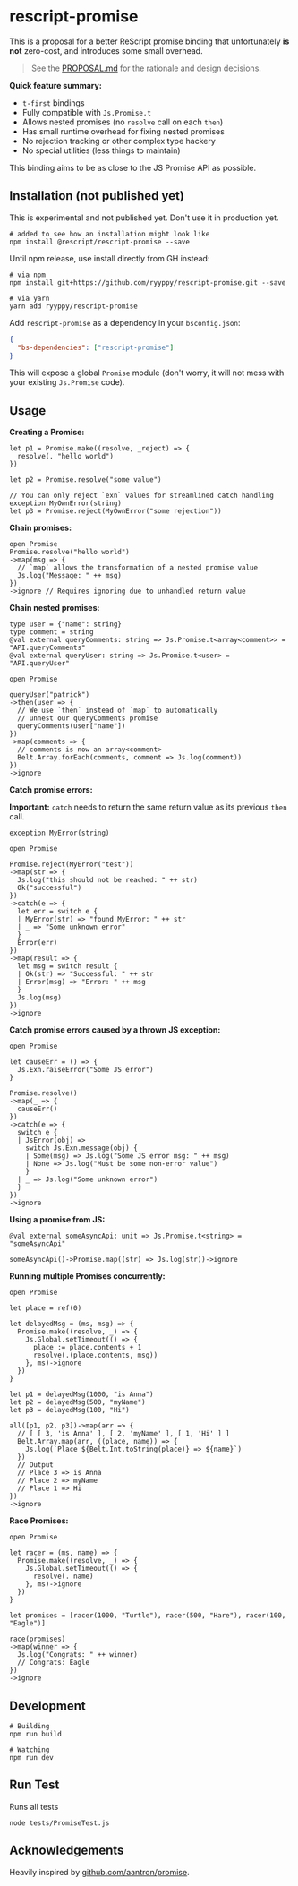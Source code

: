 # rescript-promise

This is a proposal for a better ReScript promise binding that unfortunately **is not** zero-cost, and introduces some small overhead.

> See the [PROPOSAL.md](./PROPOSAL.md) for the rationale and design decisions.

**Quick feature summary:**

- `t-first` bindings
- Fully compatible with `Js.Promise.t`
- Allows nested promises (no `resolve` call on each `then`)
- Has small runtime overhead for fixing nested promises
- No rejection tracking or other complex type hackery
- No special utilities (less things to maintain)

This binding aims to be as close to the JS Promise API as possible.

## Installation (not published yet)

This is experimental and not published yet. Don't use it in production yet.

```
# added to see how an installation might look like
npm install @rescript/rescript-promise --save
```

Until npm release, use install directly from GH instead:

```
# via npm
npm install git+https://github.com/ryyppy/rescript-promise.git --save

# via yarn
yarn add ryyppy/rescript-promise
```

Add `rescript-promise` as a dependency in your `bsconfig.json`:

```json
{
  "bs-dependencies": ["rescript-promise"]
}
```

This will expose a global `Promise` module (don't worry, it will not mess with your existing `Js.Promise` code).

## Usage

**Creating a Promise:**

```rescript
let p1 = Promise.make((resolve, _reject) => {
  resolve(. "hello world")
})

let p2 = Promise.resolve("some value")

// You can only reject `exn` values for streamlined catch handling
exception MyOwnError(string)
let p3 = Promise.reject(MyOwnError("some rejection"))
```

**Chain promises:**

```rescript
open Promise
Promise.resolve("hello world")
->map(msg => {
  // `map` allows the transformation of a nested promise value
  Js.log("Message: " ++ msg)
})
->ignore // Requires ignoring due to unhandled return value
```

**Chain nested promises:**

```rescript
type user = {"name": string}
type comment = string
@val external queryComments: string => Js.Promise.t<array<comment>> = "API.queryComments"
@val external queryUser: string => Js.Promise.t<user> = "API.queryUser"

open Promise

queryUser("patrick")
->then(user => {
  // We use `then` instead of `map` to automatically
  // unnest our queryComments promise
  queryComments(user["name"])
})
->map(comments => {
  // comments is now an array<comment>
  Belt.Array.forEach(comments, comment => Js.log(comment))
})
->ignore
```

**Catch promise errors:**

**Important:** `catch` needs to return the same return value as its previous `then` call.

```rescript
exception MyError(string)

open Promise

Promise.reject(MyError("test"))
->map(str => {
  Js.log("this should not be reached: " ++ str)
  Ok("successful")
})
->catch(e => {
  let err = switch e {
  | MyError(str) => "found MyError: " ++ str
  | _ => "Some unknown error"
  }
  Error(err)
})
->map(result => {
  let msg = switch result {
  | Ok(str) => "Successful: " ++ str
  | Error(msg) => "Error: " ++ msg
  }
  Js.log(msg)
})
->ignore
```

**Catch promise errors caused by a thrown JS exception:**

```rescript
open Promise

let causeErr = () => {
  Js.Exn.raiseError("Some JS error")
}

Promise.resolve()
->map(_ => {
  causeErr()
})
->catch(e => {
  switch e {
  | JsError(obj) =>
    switch Js.Exn.message(obj) {
    | Some(msg) => Js.log("Some JS error msg: " ++ msg)
    | None => Js.log("Must be some non-error value")
    }
  | _ => Js.log("Some unknown error")
  }
})
->ignore
```

**Using a promise from JS:**

```rescript
@val external someAsyncApi: unit => Js.Promise.t<string> = "someAsyncApi"

someAsyncApi()->Promise.map((str) => Js.log(str))->ignore
```

**Running multiple Promises concurrently:**

```rescript
open Promise

let place = ref(0)

let delayedMsg = (ms, msg) => {
  Promise.make((resolve, _) => {
    Js.Global.setTimeout(() => {
      place := place.contents + 1
      resolve(.(place.contents, msg))
    }, ms)->ignore
  })
}

let p1 = delayedMsg(1000, "is Anna")
let p2 = delayedMsg(500, "myName")
let p3 = delayedMsg(100, "Hi")

all([p1, p2, p3])->map(arr => {
  // [ [ 3, 'is Anna' ], [ 2, 'myName' ], [ 1, 'Hi' ] ]
  Belt.Array.map(arr, ((place, name)) => {
    Js.log(`Place ${Belt.Int.toString(place)} => ${name}`)
  })
  // Output
  // Place 3 => is Anna
  // Place 2 => myName
  // Place 1 => Hi
})
->ignore
```

**Race Promises:**

```rescript
open Promise

let racer = (ms, name) => {
  Promise.make((resolve, _) => {
    Js.Global.setTimeout(() => {
      resolve(. name)
    }, ms)->ignore
  })
}

let promises = [racer(1000, "Turtle"), racer(500, "Hare"), racer(100, "Eagle")]

race(promises)
->map(winner => {
  Js.log("Congrats: " ++ winner)
  // Congrats: Eagle
})
->ignore
```

## Development

```
# Building
npm run build

# Watching
npm run dev
```

## Run Test

Runs all tests

```
node tests/PromiseTest.js
```

## Acknowledgements

Heavily inspired by [github.com/aantron/promise](https://github.com/aantron/promise).
